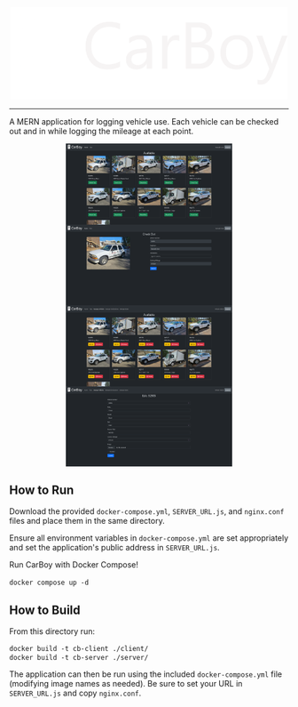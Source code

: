 <div align="center">
    <img width="500px" src=".github/CarBoy.png" alt="CarBoy"/>
</div>

---

A MERN application for logging vehicle use. Each vehicle can be checked out and in while logging the mileage at each point.

<div align="center">
    <div style="display: flex; flex-wrap: wrap; justify-content: space-evenly;">
        <img width="300px" src=".github/home.png" alt="A screenshot of CarBoy's home page"/>
        <img width="300px" src=".github/check_out.png" alt="A screenshot of CarBoy's check out page"/>
        <img width="300px" src=".github/manage_vehicles.png" alt="A screenshot of CarBoy's manage vehicles page"/>
        <img width="300px" src=".github/edit_vehicle.png" alt="A screenshot of CarBoy's edit vehicle page"/>
    </div>
</div>

## How to Run

Download the provided `docker-compose.yml`, `SERVER_URL.js`, and `nginx.conf` files and place them in the same directory.

Ensure all environment variables in `docker-compose.yml` are set appropriately and set the application's public address in `SERVER_URL.js`.

Run CarBoy with Docker Compose!

`docker compose up -d`

## How to Build

From this directory run:

```
docker build -t cb-client ./client/
docker build -t cb-server ./server/
```

The application can then be run using the included `docker-compose.yml` file (modifying image names as needed). Be sure to set your URL in `SERVER_URL.js` and copy `nginx.conf`.
